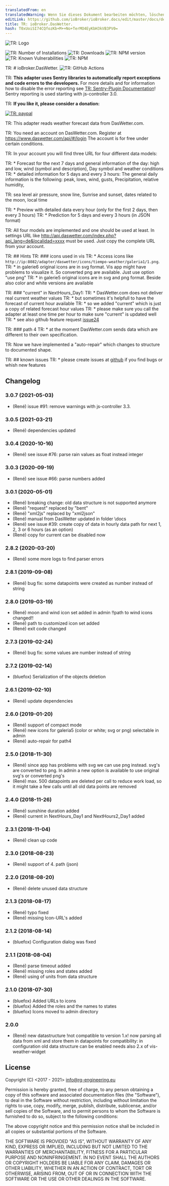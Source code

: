 ```yaml
---
translatedFrom: en
translatedWarning: Wenn Sie dieses Dokument bearbeiten möchten, löschen Sie bitte das Feld "translationsFrom". Andernfalls wird dieses Dokument automatisch erneut übersetzt
editLink: https://github.com/ioBroker/ioBroker.docs/edit/master/docs/de/adapterref/iobroker.daswetter/README.md
title: TR: ioBroker.DasWetter.
hash: T0xUoiSI74CQfozKb+M++No+TerMO4EyKbH3kVB3PV0=
---
```

![TR: Logo](../../../en/adapterref/iobroker.daswetter/admin/daswettercom.png)

![TR: Number of Installations](http://iobroker.live/badges/daswetter-stable.svg)
![TR: Downloads](https://img.shields.io/npm/dm/iobroker.daswetter.svg)
![TR: NPM version](http://img.shields.io/npm/v/iobroker.daswetter.svg)
![TR: Known Vulnerabilities](https://snyk.io/test/github/rg-engineering/ioBroker.daswetter/badge.svg)
![TR: NPM](https://nodei.co/npm/iobroker.daswetter.png?downloads=true)

TR: # ioBroker.DasWetter.
![TR: GitHub Actions](https://github.com/rg-engineering/ioBroker.daswetter/workflows/Test%20and%20Release/badge.svg)

TR: **This adapter uses Sentry libraries to automatically report exceptions and code errors to the developers.** For more details and for information how to disable the error reporting see [TR: Sentry-Plugin Documentation](https://github.com/ioBroker/plugin-sentry#plugin-sentry)! Sentry reporting is used starting with js-controller 3.0.

TR: **If you like it, please consider a donation:**

[![TR: paypal](https://www.paypalobjects.com/en_US/DK/i/btn/btn_donateCC_LG.gif)](https://www.paypal.com/cgi-bin/webscr?cmd=_s-xclick&hosted_button_id=YBAZTEBT9SYC2&source=url)

TR: This adapter reads weather forecast data from DasWetter.com.

TR: You need an account on DasWetter.com. Register at https://www.daswetter.com/api/#/login The account is for free under certain conditions.

TR: In your account you will find three URL for four different data models:

TR: * Forecast for the next 7 days and general information of the day: high and low, wind (symbol and description), Day symbol and weather conditions
TR: * detailed information for 5 days and every 3 hours: The general daily information is the following: peak, lows, wind, gusts, Precipitation, relative humidity,

TR: sea level air pressure, snow line, Sunrise and sunset, dates related to the moon, local time

TR: * Preview with detailed data every hour (only for the first 2 days, then every 3 hours)
TR: * Prediction for 5 days and every 3 hours (in JSON format)

TR: All four models are implemented and one should be used at least.
In settings URL like http://api.daswetter.com/index.php?api_lang=de&localidad=xxxx  must be used. Just copy the complete URL from your account.

TR: ## Hints
TR: ### icons used in vis
TR: * Access icons like `http://ip:8082/adapter/daswetter/icons/tiempo-weather/galeria1/1.png`.
TR: * in galerie6 original icons are in svg format. Vis app might have problems to visualize it. So converted png are available. Just use option "use png"
TR: * in galerie5 original icons are in svg and png format. Beside also color and white versions are available

TR: ### "current" in NextHours_Day1:
TR: * DasWetter.com does not deliver real current weather values
TR: * but sometimes it's helpfull to have the forecast of current hour available
TR: * so we added "current" which is just a copy of related forecast hour values
TR: * please make sure you call the adapter at least one time per hour to make sure "current" is updated well
TR: * see also github feature request [issue24](https://github.com/rg-engineering/ioBroker.daswetter/issues/24)

TR: ### path 4
TR: * at the moment DasWetter.com sends data which are different to their own specification.

TR: Now we have implemented a "auto-repair" which changes to structure to documented shape.

TR: ## known issues
TR: * please create issues at [github](https://github.com/rg-engineering/ioBroker.daswetter/issues) if you find bugs or whish new features

## Changelog

### 3.0.7 (2021-05-03)
* (René) issue #91: remove warnings with js-controller 3.3.

### 3.0.5 (2021-03-21)
* (René) dependencies updated

### 3.0.4 (2020-10-16)
* (René) see issue #76: parse rain values as float instead integer 

### 3.0.3 (2020-09-19)
* (René) see issue #66: parse numbers added 

### 3.0.1 (2020-05-01)
* (René) breaking change: old data structure is not supported anymore
* (René) "request" replaced by "bent"
* (René) "xml2js" replaced by "xml2json"
* (René) manual from DasWetter updated in folder \docs
* (René) see issue #39: create copy of data in hourly data path for next 1, 2, 3 or 6 hours (as an option)
* (René) copy for current can be disabled now

### 2.8.2 (2020-03-20)
* (René) some more logs to find parser errors

### 2.8.1 (2019-09-08)
* (René) bug fix: some datapoints were created as number instead of string

### 2.8.0 (2019-03-19)
* (René) moon and wind icon set added in admin !!path to wind icons changed!!
* (René) path to customized icon set added 
* (René) exit code changed

### 2.7.3 (2019-02-24)
* (René) bug fix: some values are number instead of string

### 2.7.2 (2019-02-14)
* (bluefox) Serialization of the objects deletion

### 2.6.1 (2019-02-10)
* (René) update dependencies

### 2.6.0 (2019-01-20)
* (René) support of compact mode
* (René) new icons for galeria5 (color or white; svg or png) selectable in admin
* (René) auto-repair for path4

### 2.5.0 (2018-11-30)
* (René) since app has problems with svg we can use png instead. svg's are converted to png. In admin a new option is available to use original svg's or converted png's 
* (René) max. 500 datapoints are deleted per call to reduce work load, so it might take a few calls until all old data points are removed

### 2.4.0 (2018-11-26)
* (René) sunshine duration added
* (René) current in NextHours_Day1 and NextHours2_Day1 added

### 2.3.1 (2018-11-04)
* (René) clean up code

### 2.3.0 (2018-08-23)
* (René) support of 4. path (json)

### 2.2.0 (2018-08-20)
* (René) delete unused data structure

### 2.1.3 (2018-08-17)
* (René) typo fixed
* (René) missing Icon-URL's added

### 2.1.2 (2018-08-14)
* (bluefox) Configuration dialog was fixed

### 2.1.1 (2018-08-04)
* (René) parse timeout added
* (René) missing roles and states added
* (René) using of units from data structure

### 2.1.0 (2018-07-30)
* (bluefox) Added URLs to icons
* (bluefox) Added the roles and the names to states
* (bluefox) Icons moved to admin directory



### 2.0.0
* (René) new datastructure !not compatible to version 1.x!
now parsing all data from xml and store them in datapoints
for compatibility: in configuration old data structure can be enabled 
needs also 2.x of vis-weather-widget

## License
Copyright (C) <2017 - 2021>  <info@rg-engineering.eu>

Permission is hereby granted, free of charge, to any person obtaining a copy of this software and associated documentation files (the "Software"), to deal in the Software without restriction, including without limitation the rights to use, copy, modify, merge, publish, distribute, sublicense, and/or sell copies of the Software, and to permit persons to whom the Software is furnished to do so, subject to the following conditions:

The above copyright notice and this permission notice shall be included in all copies or substantial portions of the Software.

THE SOFTWARE IS PROVIDED "AS IS", WITHOUT WARRANTY OF ANY KIND, EXPRESS OR IMPLIED, INCLUDING BUT NOT LIMITED TO THE WARRANTIES OF MERCHANTABILITY, FITNESS FOR A PARTICULAR PURPOSE AND NONINFRINGEMENT. IN NO EVENT SHALL THE AUTHORS OR COPYRIGHT HOLDERS BE LIABLE FOR ANY CLAIM, DAMAGES OR OTHER LIABILITY, WHETHER IN AN ACTION OF CONTRACT, TORT OR OTHERWISE, ARISING FROM, OUT OF OR IN CONNECTION WITH THE SOFTWARE OR THE USE OR OTHER DEALINGS IN THE SOFTWARE.